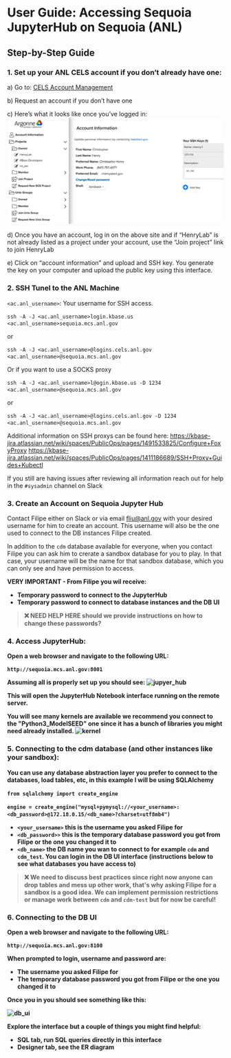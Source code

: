 # User Guide: Accessing Sequoia JupyterHub on Sequoia (ANL)

## Step-by-Step Guide

### 1. Set up your ANL CELS account if you don’t already have one:

a) Go to: [CELS Account Management](https://accounts.cels.anl.gov/)

b) Request an account if you don’t have one

c) Here’s what it looks like once you’ve logged in:
![cels_account](CELS_account.png)

d) Once you have an account, log in on the above site and if “HenryLab” is not already listed as a project under your account, use the “Join project” link to join HenryLab

e) Click on “account information” and upload and SSH key. You generate the key on your computer and upload the public key using this interface.
   
### 2. SSH Tunel to the ANL Machine

```<ac.anl_username>```: Your username for SSH access.


```
ssh -A -J <ac.anl_username>login.kbase.us <ac.anl_username>sequoia.mcs.anl.gov
```

or

```
ssh -A -J <ac.anl_username>@logins.cels.anl.gov <ac.anl_username>@sequoia.mcs.anl.gov
```

Or if you want to use a SOCKS proxy

```
ssh -A -J <ac.anl_username>l@ogin.kbase.us -D 1234 <ac.anl_username>@sequoia.mcs.anl.gov
```

or

```
ssh -A -J <ac.anl_username>@logins.cels.anl.gov -D 1234 <ac.anl_username>@sequoia.mcs.anl.gov
```

Additional information on SSH proxys can be found here: https://kbase-jira.atlassian.net/wiki/spaces/PublicOps/pages/1491533825/Configure+FoxyProxy  https://kbase-jira.atlassian.net/wiki/spaces/PublicOps/pages/1411186689/SSH+Proxy+Guides+Kubectl

If you still are having issues after reviewing all information reach out for help in the  ```#sysadmin``` channel on Slack

### 3. Create an Account on Sequoia Jupyter Hub

Contact Filipe either on Slack or via email fliu@anl.gov with your desired username for him to create an account. This username will also be the one used to connect to the DB instances Filipe created.

In addition to the ```cdm``` database available for everyone, when you contact Filipe you can ask him to crerate a sandbox database for you to play. In that case, your username will be the name for that sandbox database, which you can only see and have permission to access.

<b>VERY IMPORTANT<b> - From Filipe you wil receive:
* Temporary password to connect to the JupyterHub
* Temporary password to connect to database instances and the DB UI


 > :x: NEED HELP HERE should we provide instructions on how to change these passwords?

   
### 4. Access JupyterHub:
   
Open a web browser and navigate to the following URL:

```
http://sequoia.mcs.anl.gov:8001
```
Assuming all is properly set up you should see:
![jupyer_hub](jupyter_sign_up.png)

This will open the JupyterHub Notebook interface running on the remote server.

You will see many kernels are available we recommend you connect to the "Python3_ModelSEED" one since it has a bunch of libraries you might need already installed.
![kernel](python3_modelseed.jpg)


### 5. Connecting to the cdm database (and other instances like your sandbox):

You can use any database abstraction layer you prefer to connect to the databases, load tables, etc, in this example I will be using SQLAlchemy

```from sqlalchemy import create_engine```

```engine = create_engine("mysql+pymysql://<your_username>:<db_password>@172.18.0.15/<db_name>?charset=utf8mb4")```

* ```<your_username>``` this is the username you asked Filipe for
* ```<db_password>>``` this is the temporary database password you got from Filipe or the one you changed it to
* ```<db_name>``` the DB name you wan to connect to for example ```cdm``` and ```cdm_test```. You can login in the DB UI interface (instructions below to see what databases you have access to)


 > :x: We need to discuss best practices since right now anyone can drop tables and mess up other work, that's why asking Filipe for a sandbox is a good idea. We can implement permission restrictions or manage work between ```cdm``` and ```cdm-test``` but for now be careful!

### 6. Connecting to the DB UI 

Open a web browser and navigate to the following URL:
```
http://sequoia.mcs.anl.gov:8100
```

When prompted to login, username and password are:
* The username you asked Filipe for
* The temporary database password you got from Filipe or the one you changed it to

Once you in you should see something like this:

![db_ui](db_ui.jpg)

Explore the interface but a couple of things you might find helpful:
* SQL tab, run SQL queries directly in this interface
* Designer tab, see the ER diagram
